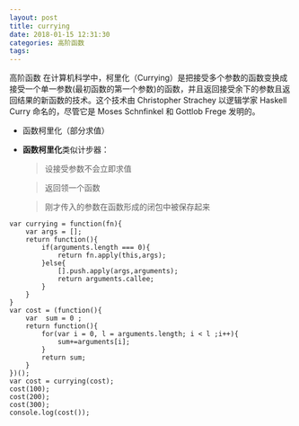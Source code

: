 ```yaml
---
layout: post
title: currying
date: 2018-01-15 12:31:30
categories: 高阶函数
tags: 
---
```

高阶函数
在计算机科学中，柯里化（Currying）是把接受多个参数的函数变换成接受一个单一参数(最初函数的第一个参数)的函数，并且返回接受余下的参数且返回结果的新函数的技术。这个技术由 Christopher Strachey 以逻辑学家 Haskell Curry 命名的，尽管它是 Moses Schnfinkel 和 Gottlob Frege 发明的。

- 函数柯里化（部分求值）

- **函数柯里化**类似计步器：

     >设接受参数不会立即求值

     >返回领一个函数

     >刚才传入的参数在函数形成的闭包中被保存起来

```
var currying = function(fn){
    var args = [];
    return function(){
        if(arguments.length === 0){
            return fn.apply(this,args);
        }else{
            [].push.apply(args,arguments);
            return arguments.callee;
        }
    }
}
var cost = (function(){
    var  sum = 0 ;
    return function(){
        for(var i = 0, l = arguments.length; i < l ;i++){
            sum+=arguments[i];
        }
        return sum;
    }
})();
var cost = currying(cost);
cost(100);
cost(200);
cost(300);
console.log(cost());

```